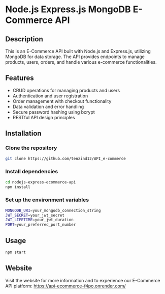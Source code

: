 # Node.js Express.js MongoDB E-Commerce API

## Description

This is an E-Commerce API built with Node.js and Express.js, utilizing MongoDB for data storage. The API provides endpoints to manage products, users, orders, and handle various e-commerce functionalities.

## Features

- CRUD operations for managing products and users
- Authentication and user registration
- Order management with checkout functionality
- Data validation and error handling
- Secure password hashing using bcrypt
- RESTful API design principles

## Installation

### Clone the repository

```bash
git clone https://github.com/tenzind12/API_e-commerce
```

### Install dependencies

```bash
cd nodejs-express-ecommerce-api
npm install
```

### Set up the environment variables

```bash
MONGODB_URI=your_mongodb_connection_string
JWT_SECRET=your_jwt_secret
JWT_LIFETIME=your_jwt_duration
PORT=your_preferred_port_number

```

## Usage

```bash
npm start
```

## Website

Visit the website for more information and to experience our E-Commerce API platform:
<https://api-ecommerce-f4po.onrender.com/>
